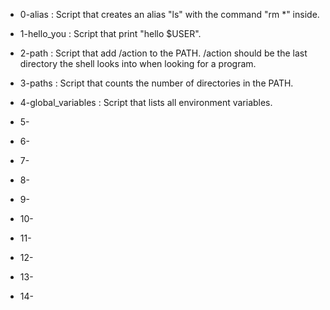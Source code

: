 - 0-alias : Script that creates an alias "ls" with the command "rm *" inside.

- 1-hello_you : Script that print "hello $USER".

- 2-path : Script that add /action to the PATH. /action should be the last directory the shell looks into when looking for a program.

- 3-paths : Script that counts the number of directories in the PATH.

- 4-global_variables : Script that lists all environment variables.

- 5-

- 6-

- 7-

- 8-

- 9-

- 10-

- 11-

- 12-

- 13-

- 14-
